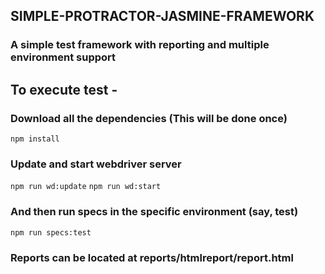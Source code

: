 ## SIMPLE-PROTRACTOR-JASMINE-FRAMEWORK
### A simple test framework with reporting and multiple environment support

## To execute test -

### Download all the dependencies (This will be done once)
```npm install```

### Update and start webdriver server
```npm run wd:update```
```npm run wd:start```

### And then run specs in the specific environment (say, test)
```npm run specs:test```

### Reports can be located at reports/htmlreport/report.html